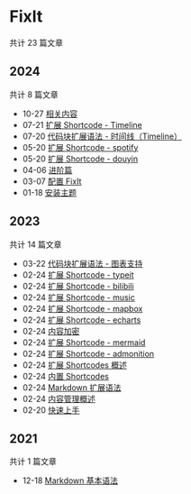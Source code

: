 # FixIt

共计 23 篇文章

## 2024

共计 8 篇文章

- 10-27 [相关内容](http://localhost:54747/zh-cn/documentation/content-management/related/ "2024-10-27 01:05:43")
- 07-21 [扩展 Shortcode - Timeline](http://localhost:54747/zh-cn/documentation/content-management/shortcodes/extended/timeline/ "2024-07-21 10:44:31")
- 07-20 [代码块扩展语法 - 时间线（Timeline）](http://localhost:54747/zh-cn/documentation/content-management/timeline-support/ "2024-07-20 19:25:31")
- 05-20 [扩展 Shortcode - spotify](http://localhost:54747/zh-cn/documentation/content-management/shortcodes/extended/spotify/ "2024-05-20 11:06:24")
- 05-20 [扩展 Shortcode - douyin](http://localhost:54747/zh-cn/documentation/content-management/shortcodes/extended/douyin/ "2024-05-20 11:06:24")
- 04-06 [进阶篇](http://localhost:54747/zh-cn/documentation/advanced/ "2024-04-06 12:59:28")
- 03-07 [配置 FixIt](http://localhost:54747/zh-cn/documentation/getting-started/configuration/ "2024-03-07 15:37:59")
- 01-18 [安装主题](http://localhost:54747/zh-cn/documentation/installation/ "2024-01-18 10:29:25")

## 2023

共计 14 篇文章

- 03-22 [代码块扩展语法 - 图表支持](http://localhost:54747/zh-cn/documentation/content-management/diagrams/ "2023-03-22 10:51:22")
- 02-24 [扩展 Shortcode - typeit](http://localhost:54747/zh-cn/documentation/content-management/shortcodes/extended/typeit/ "2023-02-24 22:59:50")
- 02-24 [扩展 Shortcode - bilibili](http://localhost:54747/zh-cn/documentation/content-management/shortcodes/extended/bilibili/ "2023-02-24 22:52:50")
- 02-24 [扩展 Shortcode - music](http://localhost:54747/zh-cn/documentation/content-management/shortcodes/extended/music/ "2023-02-24 22:50:50")
- 02-24 [扩展 Shortcode - mapbox](http://localhost:54747/zh-cn/documentation/content-management/shortcodes/extended/mapbox/ "2023-02-24 22:45:45")
- 02-24 [扩展 Shortcode - echarts](http://localhost:54747/zh-cn/documentation/content-management/shortcodes/extended/echarts/ "2023-02-24 22:40:40")
- 02-24 [内容加密](http://localhost:54747/zh-cn/documentation/content-management/encryption/ "2023-02-24 22:32:41")
- 02-24 [扩展 Shortcode - mermaid](http://localhost:54747/zh-cn/documentation/content-management/shortcodes/extended/mermaid/ "2023-02-24 22:11:45")
- 02-24 [扩展 Shortcode - admonition](http://localhost:54747/zh-cn/documentation/content-management/shortcodes/extended/admonition/ "2023-02-24 22:11:45")
- 02-24 [扩展 Shortcodes 概述](http://localhost:54747/zh-cn/documentation/content-management/shortcodes/extended/introduction/ "2023-02-24 22:11:39")
- 02-24 [内置 Shortcodes](http://localhost:54747/zh-cn/documentation/content-management/shortcodes/built-in/ "2023-02-24 22:11:22")
- 02-24 [Markdown 扩展语法](http://localhost:54747/zh-cn/documentation/content-management/markdown-syntax/extended/ "2023-02-24 21:42:22")
- 02-24 [内容管理概述](http://localhost:54747/zh-cn/documentation/content-management/introduction/ "2023-02-24 17:27:22")
- 02-20 [快速上手](http://localhost:54747/zh-cn/documentation/getting-started/quick-start/ "2023-02-20 20:14:22")

## 2021

共计 1 篇文章

- 12-18 [Markdown 基本语法](http://localhost:54747/zh-cn/documentation/content-management/markdown-syntax/basics/ "2021-12-18 16:15:22")
